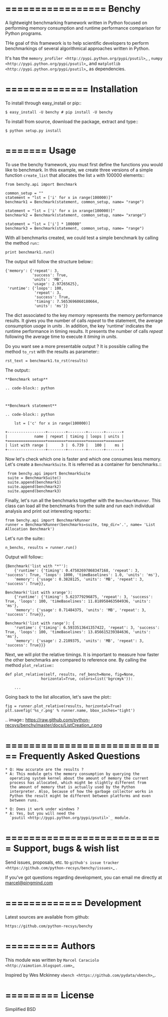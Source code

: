 =================
Benchy
=================
A lightweight benchmarking framework written in Python focused on performing
 memory consumption and runtime performance comparison for Python programs.

THe goal of this framework is to help scientific developers to perform
benchmarkings of several algorithmical approaches written in Python.

It's has the `memory_profiler <http://pypi.python.org/pypi/psutil>`_ ,
`numpy <http://pypi.python.org/pypi/psutil>`_  and
`matplotlib <http://pypi.python.org/pypi/psutil>`_ as dependencies.


==============
 Installation
==============
To install through easy_install or pip::

    $ easy_install -U benchy # pip install -U benchy

To install from source, download the package, extract and type::

    $ python setup.py install


=======
 Usage
=======
To use the benchy framework, you must first define the functions you would
like to benchmark. In this example, we create three versions of a simple
function ``create_list`` that allocates the list ``a`` with 100000 elements::

    from benchy.api import Benchmark

    common_setup = ""
    statement = "lst = ['i' for x in range(100000)]"
    benchmark1 = Benchmark(statement, common_setup, name= "range")

    statement = "lst = ['i' for x in xrange(100000)]"
    benchmark2 = Benchmark(statement, common_setup, name= "xrange")

    statement = "lst = ['i'] * 100000"
    benchmark3 = Benchmark(statement, common_setup, name= "range")


With all benchmarks created, we could test a simple benchmark by
calling the method ``run``::

    print benchmark1.run()

The output will follow the structure below::

    {'memory': {'repeat': 3,
                'success': True,
                'units': 'MB',
                'usage': 2.97265625},
     'runtime': {'loops': 100,
                 'repeat': 3,
                 'success': True,
                 'timing': 7.5653696060180664,
                 'units': 'ms'}}


The dict associated to the key *memory* represents the memory performance
results. It gives you the number of calls *repeat* to the statement, the average
consumption *usage* in *units* . In addition, the key 'runtime' indicates
the runtime performance in timing results. It presents the number of calls
*repeat* following the average time to execute it *timing* in *units*.

Do you want see a more presentable output ? It is possible calling the method ``to_rst`` with the results as parameter::

    rst_text = benchmark1.to_rst(results)


The output::

    **Benchmark setup**

    .. code-block:: python



    **Benchmark statement**

    .. code-block:: python

        lst = ['c' for x in range(100000)]

    +-----------------+--------+--------+-------+-------+
    |            name | repeat | timing | loops | units |
    +=================+========+========+=======+=======+
    | list with range |      3 |  6.739 |   100 |    ms |
    +-----------------+--------+--------+-------+-------+



Now let's check which one is faster and which one consumes less memory. Let's
create a ``BenchmarkSuite``. It is referred as a container for benchmarks.::

     from benchy.api import BenchmarkSuite
     suite = BenchmarkSuite()
     suite.append(benchmark1)
     suite.append(benchmark2)
     suite.append(benchmark3)

Finally, let's run all the benchmarks together with the ``BenchmarkRunner``.
This class can load all the benchmarks from the suite and run each individual
analysis and print out interesting reports::

    from benchy.api import BenchmarkRunner
    runner = BenchmarkRunner(benchmarks=suite, tmp_dir='.', name= 'List Allocation Benchmark')


Let's run the suite::

    n_benchs, results = runner.run()

Output will follow::

    {Benchmark('list with "*"'):
        {'runtime': {'timing': 0.47582697868347168, 'repeat': 3, 'success': True, 'loops': 1000, 'timeBaselines': 1.0, 'units': 'ms'},
        'memory': {'usage': 0.3828125, 'units': 'MB', 'repeat': 3, 'success': True}},

    Benchmark('list with xrange'):
        {'runtime': {'timing': 5.623779296875, 'repeat': 3, 'success': True, 'loops': 100, 'timeBaselines': 11.818958463504936, 'units': 'ms'},
        'memory': {'usage': 0.71484375, 'units': 'MB', 'repeat': 3, 'success': True}},

    Benchmark('list with range'): {
        'runtime': {'timing': 6.5933513641357422, 'repeat': 3, 'success': True, 'loops': 100, 'timeBaselines': 13.856615239384636, 'units': 'ms'},
        'memory': {'usage': 2.2109375, 'units': 'MB', 'repeat': 3, 'success': True}}}

Next, we will plot the relative timings. It is important to measure how faster the other benchmarks are compared to reference one. By calling the method ``plot_relative``::


    def plot_relative(self, results, ref_bench=None, fig=None,
                    horizontal=True, colors=list('bgrcmyk')):

        ...

Going back to the list allocation, let's save the plot::

    fig = runner.plot_relative(results, horizontal=True)
    plt.savefig('%s_r.png' % runner.name, bbox_inches='tight')


.. image:: https://raw.github.com/python-recsys/benchy/master/docs/ListCreation_r.png




============================
 Frequently Asked Questions
============================
    * Q: How accurate are the results ?
    * A: This module gets the memory consumption by querying the
      operating system kernel about the amount of memory the current
      process has allocated, which might be slightly different from
      the amount of memory that is actually used by the Python
      interpreter. Also, because of how the garbage collector works in
      Python the result might be different between platforms and even
      between runs.

    * Q: Does it work under windows ?
    * A: Yes, but you will need the
      `psutil <http://pypi.python.org/pypi/psutil>`_ module.



===========================
 Support, bugs & wish list
===========================
Send issues, proposals, etc. to `github's issue tracker <https://github.com/python-recsys/benchy/issues>`_ .

If you've got questions regarding development, you can email me
directly at marcel@pingmind.com


=============
 Development
=============
Latest sources are available from github:

    https://github.com/python-recsys/benchy


=========
 Authors
=========
This module was written by `Marcel Caraciolo <http://aimotion.blogspot.com>`_

Inspired by Wes Mckinney `vbench <https://github.com/pydata/vbench>`_.


=========
 License
=========
Simplified BSD